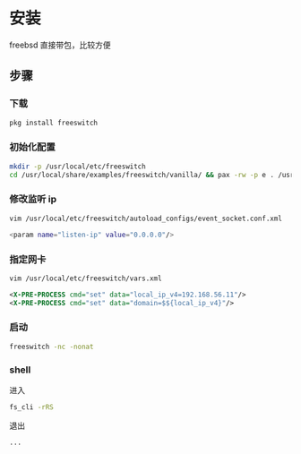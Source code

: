 # 安装

freebsd 直接带包，比较方便

## 步骤

### 下载

```sh
pkg install freeswitch
```

### 初始化配置

```sh
mkdir -p /usr/local/etc/freeswitch
cd /usr/local/share/examples/freeswitch/vanilla/ && pax -rw -p e . /usr/local/etc/freeswitch
```

### 修改监听 ip

```sh
vim /usr/local/etc/freeswitch/autoload_configs/event_socket.conf.xml
```

```sh
<param name="listen-ip" value="0.0.0.0"/>
```

### 指定网卡

```sh
vim /usr/local/etc/freeswitch/vars.xml
```

```xml
<X-PRE-PROCESS cmd="set" data="local_ip_v4=192.168.56.11"/>
<X-PRE-PROCESS cmd="set" data="domain=$${local_ip_v4}"/>
```

### 启动

```sh
freeswitch -nc -nonat
```

### shell

进入

```sh
fs_cli -rRS
```

退出

```sh
...
```
